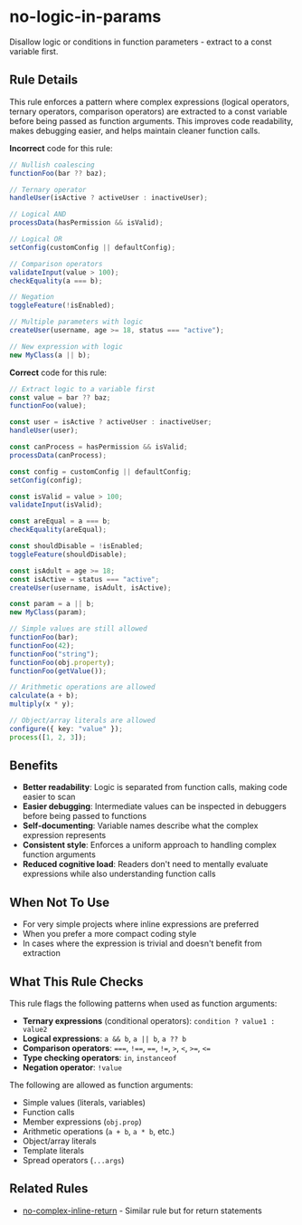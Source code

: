# no-logic-in-params

Disallow logic or conditions in function parameters - extract to a const variable first.

## Rule Details

This rule enforces a pattern where complex expressions (logical operators, ternary operators, comparison operators) are extracted to a const variable before being passed as function arguments. This improves code readability, makes debugging easier, and helps maintain cleaner function calls.

**Incorrect** code for this rule:

```typescript
// Nullish coalescing
functionFoo(bar ?? baz);

// Ternary operator
handleUser(isActive ? activeUser : inactiveUser);

// Logical AND
processData(hasPermission && isValid);

// Logical OR
setConfig(customConfig || defaultConfig);

// Comparison operators
validateInput(value > 100);
checkEquality(a === b);

// Negation
toggleFeature(!isEnabled);

// Multiple parameters with logic
createUser(username, age >= 18, status === "active");

// New expression with logic
new MyClass(a || b);
```

**Correct** code for this rule:

```typescript
// Extract logic to a variable first
const value = bar ?? baz;
functionFoo(value);

const user = isActive ? activeUser : inactiveUser;
handleUser(user);

const canProcess = hasPermission && isValid;
processData(canProcess);

const config = customConfig || defaultConfig;
setConfig(config);

const isValid = value > 100;
validateInput(isValid);

const areEqual = a === b;
checkEquality(areEqual);

const shouldDisable = !isEnabled;
toggleFeature(shouldDisable);

const isAdult = age >= 18;
const isActive = status === "active";
createUser(username, isAdult, isActive);

const param = a || b;
new MyClass(param);

// Simple values are still allowed
functionFoo(bar);
functionFoo(42);
functionFoo("string");
functionFoo(obj.property);
functionFoo(getValue());

// Arithmetic operations are allowed
calculate(a + b);
multiply(x * y);

// Object/array literals are allowed
configure({ key: "value" });
process([1, 2, 3]);
```

## Benefits

- **Better readability**: Logic is separated from function calls, making code easier to scan
- **Easier debugging**: Intermediate values can be inspected in debuggers before being passed to functions
- **Self-documenting**: Variable names describe what the complex expression represents
- **Consistent style**: Enforces a uniform approach to handling complex function arguments
- **Reduced cognitive load**: Readers don't need to mentally evaluate expressions while also understanding function calls

## When Not To Use

- For very simple projects where inline expressions are preferred
- When you prefer a more compact coding style
- In cases where the expression is trivial and doesn't benefit from extraction

## What This Rule Checks

This rule flags the following patterns when used as function arguments:

- **Ternary expressions** (conditional operators): `condition ? value1 : value2`
- **Logical expressions**: `a && b`, `a || b`, `a ?? b`
- **Comparison operators**: `===`, `!==`, `==`, `!=`, `>`, `<`, `>=`, `<=`
- **Type checking operators**: `in`, `instanceof`
- **Negation operator**: `!value`

The following are allowed as function arguments:

- Simple values (literals, variables)
- Function calls
- Member expressions (`obj.prop`)
- Arithmetic operations (`a + b`, `a * b`, etc.)
- Object/array literals
- Template literals
- Spread operators (`...args`)

## Related Rules

- [no-complex-inline-return](./NO_COMPLEX_INLINE_RETURN.md) - Similar rule but for return statements
